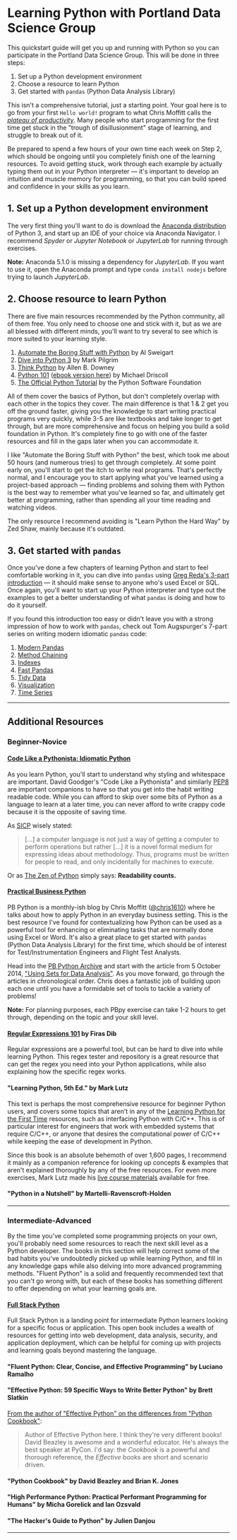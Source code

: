 # Learning Python with Portland Data Science Group
This quickstart guide will get you up and running with Python so you can participate in the Portland Data Science Group. This will be done in three steps:

1. Set up a Python development environment
1. Choose a resource to learn Python
1. Get started with `pandas` (Python Data Analysis Library)

This isn't a comprehensive tutorial, just a starting point. Your goal here is to go from your first `Hello world!` program to what Chris Moffitt calls the [_plateau of productivity_](http://pbpython.com/plateau-of-productivity.html). Many people who start programming for the first time get stuck in the "trough of disillusionment" stage of learning, and struggle to break out of it. 

Be prepared to spend a few hours of your own time each week on Step 2, which should be ongoing until you completely finish one of the learning resources. To avoid getting stuck, work through each example by actually typing them out in your Python interpreter — it's important to develop an intuition and muscle memory for programming, so that you can build speed and confidence in your skills as you learn.

## 1. Set up a Python development environment
The very first thing you'll want to do is download the [Anaconda distribution](https://www.anaconda.com/download/) of Python 3, and start up an IDE of your choice via Anaconda Navigator. I recommend _Spyder_ or _Jupyter Notebook_ or _JupyterLab_ for running through exercises.

__Note:__ Anaconda 5.1.0 is missing a dependency for _JupyterLab_. If you want to use it, open the Anaconda prompt and type `conda install nodejs` before trying to launch _JupyterLab_.

## 2. Choose resource to learn Python
There are five main resources recommended by the Python community, all of them free. You only need to choose one and stick with it, but as we are all blessed with different minds, you'll want to try several to see which is more suited to your learning style.

1. [Automate the Boring Stuff with Python](http://inventwithpython.com/#automate) by Al Sweigart
1. [Dive into Python 3](http://www.diveintopython3.net/) by Mark Pilgrim
1. [Think Python](http://greenteapress.com/wp/think-python-2e/) by Allen B. Downey
1. [Python 101](http://python101.pythonlibrary.org/index.html) ([ebook version here](https://leanpub.com/python_101)) by Michael Driscoll
1. [The Official Python Tutorial](https://docs.python.org/3/tutorial/index.html) by the Python Software Foundation

All of them cover the basics of Python, but don't completely overlap with each other in the topics they cover. The main difference is that 1 & 2 get you off the ground faster, giving you the knowledge to start writing practical programs very quickly, while 3-5 are like textbooks and take longer to get through, but are more comprehensive and focus on helping you build a solid foundation in Python. It's completely fine to go with one of the faster resources and fill in the gaps later when you can accommodate it.

I like "Automate the Boring Stuff with Python" the best, which took me about 50 hours (and numerous tries) to get through completely. At some point early on, you'll start to get the itch to write real programs. That's perfectly normal, and I encourage you to start applying what you've learned using a project-based approach — finding problems and solving them with Python is the best way to remember what you've learned so far, and ultimately get better at programming, rather than spending all your time reading and watching videos.

The only resource I recommend avoiding is "Learn Python the Hard Way" by Zed Shaw, mainly because it's outdated.

## 3. Get started with `pandas`
Once you've done a few chapters of learning Python and start to feel comfortable working in it, you can dive into `pandas` using [Greg Reda's 3-part introduction](http://gregreda.com/2013/10/26/intro-to-pandas-data-structures/) — it should make sense to anyone who's used Excel or SQL. Once again, you'll want to start up your Python interpreter and type out the examples to get a better understanding of what `pandas` is doing and how to do it yourself.

If you found this introduction too easy or didn't leave you with a strong impression of how to work with `pandas`, check out Tom Augspurger's 7-part series on writing modern idiomatic `pandas` code:

1. [Modern Pandas](https://tomaugspurger.github.io/modern-1.html)
1. [Method Chaining](https://tomaugspurger.github.io/method-chaining.html)
1. [Indexes](https://tomaugspurger.github.io/modern-3-indexes.html)
1. [Fast Pandas](https://tomaugspurger.github.io/modern-4-performance.html)
1. [Tidy Data](https://tomaugspurger.github.io/modern-5-tidy.html)
1. [Visualization](https://tomaugspurger.github.io/modern-6-visualization.html)
1. [Time Series](https://tomaugspurger.github.io/modern-7-timeseries.html)

---

## Additional Resources

### Beginner-Novice

#### <a name="code-like-a-pythonista"></a>[Code Like a Pythonista: Idiomatic Python](http://python.net/~goodger/projects/pycon/2007/idiomatic/handout.html)
As you learn Python, you'll start to understand why styling and whitespace are important. David Goodger's "Code Like a Pythonista" and similarly [PEP8](https://www.python.org/dev/peps/pep-0008/) are important companions to have so that you get into the habit writing readable code. While you can afford to skip over some bits of Python as a language to learn at a later time, you can never afford to write crappy code because it is the opposite of saving time.

As [SICP](https://mitpress.mit.edu/sicp/full-text/book/book-Z-H-7.html) wisely stated:

> \[...] a computer language is not just a way of getting a computer to perform operations but rather \[...] it is a novel formal medium for expressing ideas about methodology. Thus, programs must be written for people to read, and only incidentally for machines to execute.

Or as [The Zen of Python](https://www.python.org/dev/peps/pep-0020/) simply says: __Readability counts.__

#### <a name="pbpython"></a>[Practical Business Python](http://pbpython.com/)
PB Python is a monthly-ish blog by Chris Moffitt ([@chris1610](https://github.com/chris1610/pbpython)) where he talks about how to apply Python in an everyday business setting. This is the best resource I've found for contextualizing how Python can be used as a powerful tool for enhancing or eliminating tasks that are normally done using Excel or Word. It's also a great place to get started with `pandas` (Python Data Analysis Library) for the first time, which should be of interest for Test/Instrumentation Engineers and Flight Test Analysts.

Head into the [PB Python Archive](http://pbpython.com/archives.html) and start with the article from 5 October 2014, ["Using Sets for Data Analysis"](http://pbpython.com/data-analysis-with-sets.html). As you move forward, go through the articles in chronological order. Chris does a fantastic job of building upon each one until you have a formidable set of tools to tackle a variety of problems!

**Note:** For planning purposes, each PBpy exercise can take 1-2 hours to get through, depending on the topic and your skill level.

#### <a name="regex101"></a>[Regular Expressions 101](https://regex101.com/) by Firas Dib
Regular expressions are a powerful tool, but can be hard to dive into while learning Python. This regex tester and repository is a great resource that can get the regex you need into your Python applications, while also explaining how the specific regex works.

#### <a name="learning-python"></a>"Learning Python, 5th Ed." by Mark Lutz
This text is perhaps the most comprehensive resource for beginner Python users, and covers some topics that aren't in any of the [Learning Python for the First Time](#learning-python) resources, such as interfacing Python with C/C++. This is of particular interest for engineers that work with embedded systems that require C/C++, or anyone that desires the computational power of C/C++ while keeping the ease of development in Python.

Since this book is an absolute behemoth of over 1,600 pages, I recommend it mainly as a companion reference for looking up concepts & examples that aren't explained thoroughly by any of the free resources. For even more exercises, Mark Lutz made his [live course materials](http://learning-python.com/training) available for free.

#### <a name="python-in-a-nutshell"></a>"Python in a Nutshell" by Martelli-Ravenscroft-Holden

---

### <a name="intermediate-advanced"></a>Intermediate-Advanced
By the time you've completed some programming projects on your own, you'll probably need some resources to reach the next skill level as a Python developer. The books in this section will help correct some of the bad habits you've undoubtedly picked up while learning Python, and fill in any knowledge gaps while also delving into more advanced programming methods. "Fluent Python" is a solid and frequently recommended text that you can't go wrong with, but each of these books has something different to offer depending on what your learning goals are.

#### <a name="fullstackpython"></a>[Full Stack Python](https://www.fullstackpython.com/introduction.html)
Full Stack Python is a landing point for intermediate Python learners looking for a specific focus or application. This open book includes a wealth of resources for getting into web development, data analysis, security, and application deployment, which can be helpful for coming up with projects and learning goals beyond mastering the language.

#### <a name="fluent-python"></a>"Fluent Python: Clear, Concise, and Effective Programming" by Luciano Ramalho

#### <a name="effective-python"></a>"Effective Python: 59 Specific Ways to Write Better Python" by Brett Slatkin

[From the author of "Effective Python" on the differences from "Python Cookbook"](https://www.reddit.com/r/Python/comments/31zjy5/book_effective_python_vs_python_cookbook_which/cq6nl66/):

> Author of Effective Python here. I think they're very different books! David Beazley is awesome and a wonderful educator. He's always the best speaker at PyCon. I'd say: the _Cookbook_ is a powerful and thorough reference, the _Effective_ books are short and scenario driven.

#### <a name="python-cookbook"></a>"Python Cookbook" by David Beazley and Brian K. Jones

#### <a name="high-performance-python"></a>"High Performance Python: Practical Performant Programming for Humans" by Micha Gorelick and Ian Ozsvald

#### <a name="hackers-guide-to-python"></a>"The Hacker's Guide to Python" by Julien Danjou

---
